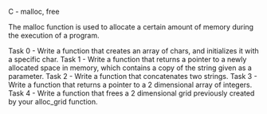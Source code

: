 C - malloc, free

The malloc function is used to allocate a certain amount of memory during the execution of a program.

Task 0 - Write a function that creates an array of chars, and initializes it with a specific char.
Task 1 - Write a function that returns a pointer to a newly allocated space in memory, which contains a copy of the string given as a parameter.
Task 2 - Write a function that concatenates two strings.
Task 3 - Write a function that returns a pointer to a 2 dimensional array of integers.
Task 4 - Write a function that frees a 2 dimensional grid previously created by your alloc_grid function.
